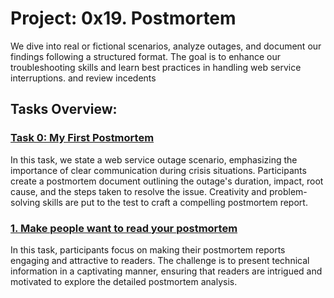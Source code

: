 # Project: 0x19. Postmortem

We dive into real or fictional scenarios, analyze outages, and document our findings following a structured format.
The goal is to enhance our troubleshooting skills and learn best practices in handling web service interruptions. and review incedents

## Tasks Overview:

### [Task 0: My First Postmortem](https://medium.com/@mohdmuslim92/postmortem-website-outage-on-march-14-2023-f4c16a7f07cc)
In this task, we state a web service outage scenario, emphasizing the importance of clear communication during crisis situations. Participants create a postmortem document outlining the outage's duration, impact, root cause, and the steps taken to resolve the issue. Creativity and problem-solving skills are put to the test to craft a compelling postmortem report.

### [1. Make people want to read your postmortem](https://medium.com/@mohdmuslim92/issue-summary-719cac734604)
In this task, participants focus on making their postmortem reports engaging and attractive to readers. The challenge is to present technical information in a captivating manner, ensuring that readers are intrigued and motivated to explore the detailed postmortem analysis.

